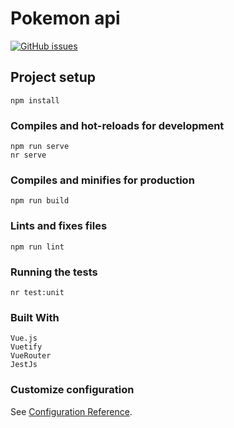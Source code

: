 # Pokemon api
[![GitHub issues](https://img.shields.io/github/issues/Nyaraa-2/pokemon_api_vue_temp)](https://github.com/Nyaraa-2/pokemon_api_vue_temp/issues)
## Project setup

```
npm install
```

### Compiles and hot-reloads for development

```
npm run serve
nr serve
```

### Compiles and minifies for production

```
npm run build
```

### Lints and fixes files

```
npm run lint
```

### Running the tests

```
nr test:unit
```

### Built With

```
Vue.js
Vuetify
VueRouter
JestJs
```

### Customize configuration

See [Configuration Reference](https://cli.vuejs.org/config/).
